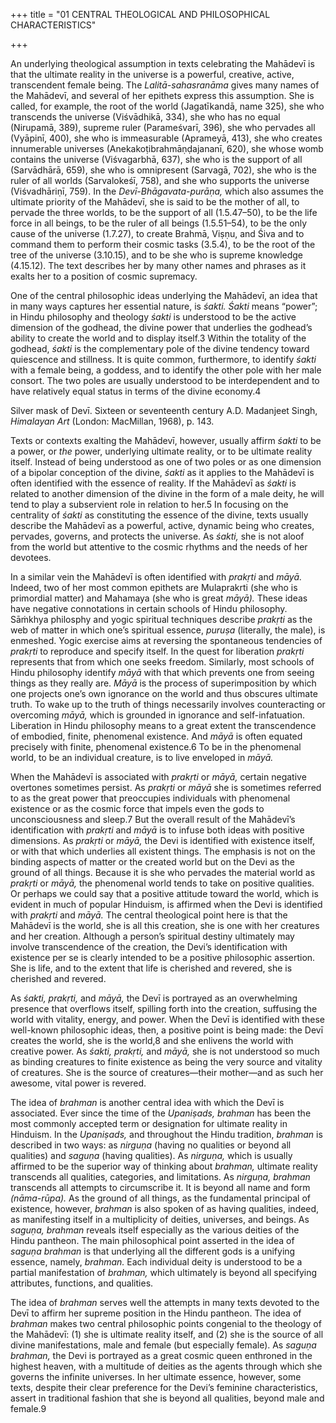 +++
title = "01 CENTRAL THEOLOGICAL AND PHILOSOPHICAL CHARACTERISTICS"

+++

An underlying theological assumption in texts celebrating the Mahādevī is that the ultimate reality in the universe is a powerful, creative, active, transcendent female being. The *Lalitā-sahasranāma* gives many names of the Mahādevī, and several of her epithets express this assumption. She is called, for example, the root of the world \(Jagatīkandā, name 325\), she who transcends the universe \(Viśvādhikā, 334\), she who has no equal \(Nirupamā, 389\), supreme ruler \(Parameśvarī, 396\), she who pervades all \(Vyāpinī, 400\), she who is immeasurable \(Aprameyā, 413\), she who creates innumerable universes \(Anekakoṭibrahmāṇḍajananī, 620\), she whose womb contains the universe \(Viśvagarbhā, 637\), she who is the support of all \(Sarvādhārā, 659\), she who is omnipresent \(Sarvagā, 702\), she who is the ruler of all worlds \(Sarvalokeśī, 758\), and she who supports the universe \(Viśvadhāriṇī, 759\). In the *Devī-Bhāgavata-purāṇa,* which also assumes the ultimate priority of the Mahādevī, she is said to be the mother of all, to pervade the three worlds, to be the support of all \(1.5.47–50\), to be the life force in all beings, to be the ruler of all beings \(1.5.51–54\), to be the only cause of the universe \(1.7.27\), to create Brahmā, Viṣṇu, and Śiva and to command them to perform their cosmic tasks \(3.5.4\), to be the root of the tree of the universe \(3.10.15\), and to be she who is supreme knowledge \(4.15.12\). The text describes her by many other names and phrases as it exalts her to a position of cosmic supremacy.

One of the central philosophic ideas underlying the Mahādevī, an idea that in many ways captures her essential nature, is *śakti. Śakti* means “power”; in Hindu philosophy and theology *śakti* is understood to be the active dimension of the godhead, the divine power that underlies the godhead’s ability to create the world and to display itself.3 Within the totality of the godhead, *śakti* is the complementary pole of the divine tendency toward quiescence and stillness. It is quite common, furthermore, to identify *śakti* with a female being, a goddess, and to identify the other pole with her male consort. The two poles are usually understood to be interdependent and to have relatively equal status in terms of the divine economy.4



Silver mask of Devī. Sixteen or seventeenth century A.D. Madanjeet Singh, *Himalayan Art* \(London: MacMillan, 1968\), p. 143.

Texts or contexts exalting the Mahādevī, however, usually affirm *śakti* to be a power, or *the* power, underlying ultimate reality, or to be ultimate reality itself. Instead of being understood as one of two poles or as one dimension of a bipolar conception of the divine, *śakti* as it applies to the Mahādevī is often identified with the essence of reality. If the Mahādevī as *śakti* is related to another dimension of the divine in the form of a male deity, he will tend to play a subservient role in relation to her.5 In focusing on the centrality of *śakti* as constituting the essence of the divine, texts usually describe the Mahādevī as a powerful, active, dynamic being who creates, pervades, governs, and protects the universe. As *śakti,* she is not aloof from the world but attentive to the cosmic rhythms and the needs of her devotees.

In a similar vein the Mahādevī is often identified with *prakṛti* and *māyā.* Indeed, two of her most common epithets are Mulaprakrti \(she who is primordial matter\) and Mahamaya \(she who is great *māyā\).* These ideas have negative connotations in certain schools of Hindu philosophy. Sāṁkhya philosphy and yogic spiritual techniques describe *prakṛti* as the web of matter in which one’s spiritual essence, *puruṣa* \(literally, the male\), is enmeshed. Yogic exercise aims at reversing the spontaneous tendencies of *prakṛti* to reproduce and specify itself. In the quest for liberation *prakṛti* represents that from which one seeks freedom. Similarly, most schools of Hindu philosophy identify *māyā* with that which prevents one from seeing things as they really are. *Māyā* is the process of superimposition by which one projects one’s own ignorance on the world and thus obscures ultimate truth. To wake up to the truth of things necessarily involves counteracting or overcoming *māyā,* which is grounded in ignorance and self-infatuation. Liberation in Hindu philosophy means to a great extent the transcendence of embodied, finite, phenomenal existence. And *māyā* is often equated precisely with finite, phenomenal existence.6 To be in the phenomenal world, to be an individual creature, is to live enveloped in *māyā.*

When the Mahādevī is associated with *prakṛti* or *māyā,* certain negative overtones sometimes persist. As *prakṛti* or *māyā* she is sometimes referred to as the great power that preoccupies individuals with phenomenal existence or as the cosmic force that impels even the gods to unconsciousness and sleep.7 But the overall result of the Mahādevī’s identification with *prakṛti* and *māyā* is to infuse both ideas with positive dimensions. As *prakṛti* or *māyā,* the Devi is identified with existence itself, or with that which underlies all existent things. The emphasis is not on the binding aspects of matter or the created world but on the Devi as the ground of all things. Because it is she who pervades the material world as *prakṛti* or *māyā,* the phenomenal world tends to take on positive qualities. Or perhaps we could say that a positive attitude toward the world, which is evident in much of popular Hinduism, is affirmed when the Devi is identified with *prakṛti* and *māyā.* The central theological point here is that the Mahādevī is the world, she is all this creation, she is one with her creatures and her creation. Although a person’s spiritual destiny ultimately may involve transcendence of the creation, the Devi’s identification with existence per se is clearly intended to be a positive philosophic assertion. She is life, and to the extent that life is cherished and revered, she is cherished and revered.

As *śakti, prakṛti,* and *māyā,* the Devī is portrayed as an overwhelming presence that overflows itself, spilling forth into the creation, suffusing the world with vitality, energy, and power. When the Devī is identified with these well-known philosophic ideas, then, a positive point is being made: the Devī creates the world, she is the world,8 and she enlivens the world with creative power. As *śakti, prakṛti,* and *māyā,* she is not understood so much as binding creatures to finite existence as being the very source and vitality of creatures. She is the source of creatures—their mother—and as such her awesome, vital power is revered.

The idea of *brahman* is another central idea with which the Devī is associated. Ever since the time of the *Upaniṣads, brahman* has been the most commonly accepted term or designation for ultimate reality in Hinduism. In the *Upaniṣads,* and throughout the Hindu tradition, *brahman* is described in two ways: as *nirguṇa* \(having no qualities or beyond all qualities\) and *saguṇa* \(having qualities\). As *nirguṇa,* which is usually affirmed to be the superior way of thinking about *brahman,* ultimate reality transcends all qualities, categories, and limitations. As *nirguṇa, brahman* transcends all attempts to circumscribe it. It is beyond all name and form *\(nāma-rūpa\).* As the ground of all things, as the fundamental principal of existence, however, *brahman* is also spoken of as having qualities, indeed, as manifesting itself in a multiplicity of deities, universes, and beings. As *saguṇa, brahman* reveals itself especially as the various deities of the Hindu pantheon. The main philosophical point asserted in the idea of *saguṇa brahman* is that underlying all the different gods is a unifying essence, namely, *brahman.* Each individual deity is understood to be a partial manifestation of *brahman,* which ultimately is beyond all specifying attributes, functions, and qualities.

The idea of *brahman* serves well the attempts in many texts devoted to the Devī to affirm her supreme position in the Hindu pantheon. The idea of *brahman* makes two central philosophic points congenial to the theology of the Mahādevī: \(1\) she is ultimate reality itself, and \(2\) she is the source of all divine manifestations, male and female \(but especially female\). As *saguṇa brahman,* the Devi is portrayed as a great cosmic queen enthroned in the highest heaven, with a multitude of deities as the agents through which she governs the infinite universes. In her ultimate essence, however, some texts, despite their clear preference for the Devi’s feminine characteristics, assert in traditional fashion that she is beyond all qualities, beyond male and female.9
